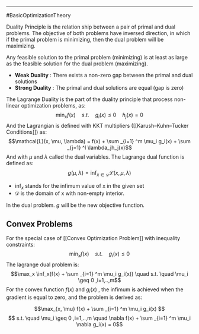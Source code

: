 ----
#BasicOptimizationTheory 

Duality Principle is the relation ship between a pair of primal and dual problems. The objective of both problems have inversed direction, in which if the primal problem is minimizing, then the dual problem will be maximizing.

Any feasible solution to the primal problem (minimizing) is  at least as large as the feasible solution for the dual problem (maximizing).

- **Weak Duality** : There exists a non-zero gap between the primal and dual solutions
- **Strong Duality** : The primal and dual solutions are equal (gap is zero)

The Lagrange Duality is the part of the duality principle that process non-linear optimization problems, as:
$$\min _x f(x) \quad s.t. \quad g_i(x) \leq 0 \quad h_j(x) =0$$
And the Lagrangian is defined with KKT multipliers ([[Karush–Kuhn–Tucker Conditions]]) as:
$$\mathcal{L}(x, \mu, \lambda) = f(x) + \sum _{i=1} ^m \mu_i g_i(x) + \sum _{j=1} ^l \lambda_jh_j(x)$$
And with $\mu$ and $\lambda$ called the dual variables. The Lagrange dual function is defined as:
$$g(\mu,\lambda) = \inf _{x \in \mathcal{D}} \mathcal{L}(x, \mu, \lambda)$$
- $\inf _x$ stands for the infimum value of x in the given set 
-  $\mathcal{D}$ is the domain of x with non-empty interior. 

In the dual problem. $g$ will be the new objective function.

## Convex Problems

For the special case of [[Convex Optimization Problem]] with inequality constraints:
$$\min _x f(x) \quad s.t. \quad g_i(x) \leq 0 $$
The lagrange dual problem is:
$$\max_x \inf_x(f(x) + \sum _{i=1} ^m \mu_i g_i(x)) \quad s.t. \quad \mu_i \geq 0 ,i=1,..,m$$
For the convex function $f(x)$ and $g_i(x)$ , the infimum is achieved when the gradient is equal to zero, and the problem is derived as:

$$\max_{x, \mu} f(x) + \sum _{i=1} ^m \mu_i g_i(x) $$
$$ s.t. \quad \mu_i \geq 0 ,i=1,..,m \quad \nabla f(x) + \sum _{i=1} ^m \mu_i \nabla g_i(x) = 0$$
